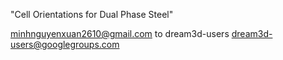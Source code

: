 "Cell Orientations for Dual Phase Steel"

minhnguyenxuan2610@gmail.com to dream3d-users <dream3d-users@googlegroups.com>
